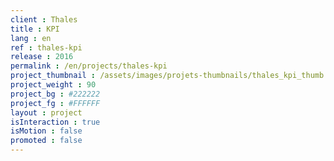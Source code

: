 ```yaml
---
client : Thales
title : KPI
lang : en
ref : thales-kpi
release : 2016
permalink : /en/projects/thales-kpi
project_thumbnail : /assets/images/projets-thumbnails/thales_kpi_thumb.png
project_weight : 90
project_bg : #222222
project_fg : #FFFFFF
layout : project
isInteraction : true
isMotion : false
promoted : false
---
```

